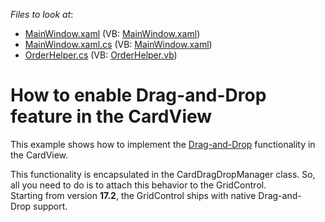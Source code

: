 <!-- default file list -->
*Files to look at*:

* [MainWindow.xaml](./CS/MainWindow.xaml) (VB: [MainWindow.xaml](./VB/MainWindow.xaml))
* [MainWindow.xaml.cs](./CS/MainWindow.xaml.cs) (VB: [MainWindow.xaml](./VB/MainWindow.xaml))
* [OrderHelper.cs](./CS/OrderHelper.cs) (VB: [OrderHelper.vb](./VB/OrderHelper.vb))
<!-- default file list end -->
# How to enable Drag-and-Drop feature in the CardView


<p>This example shows how to implement the <a href="https://documentation.devexpress.com/WPF/11346/Controls-and-Libraries/Data-Grid/Drag-and-Drop">Drag-and-Drop</a> functionality in the CardView.</p>
<p>This functionality is encapsulated in the CardDragDropManager class. So, all you need to do is to attach this behavior to the GridControl.<br>Starting from version <strong>17.2</strong>, the GridControl ships with native Drag-and-Drop support.</p>

<br/>


